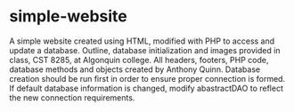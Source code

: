 # simple-website
A simple website created using HTML, modified with PHP to access and update a database.
Outline, database initialization and images provided in class, CST 8285, at Algonquin college.
All headers, footers, PHP code, database methods and objects created by Anthony Quinn.
Database creation should be run first in order to ensure proper connection is formed.
If default database information is changed, modify abastractDAO to reflect the new connection requirements.
